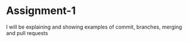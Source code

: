 # Assignment-1
I will be explaining and showing examples of commit, branches, merging and pull requests
